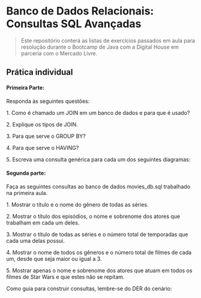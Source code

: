 # Banco de Dados Relacionais: Consultas SQL Avançadas
> Este repositório conterá as listas de exercícios passados em aula para resolução durante o Bootcamp de Java com a Digital House em parceria com o Mercado Livre.
## Prática individual

#### Primeira Parte:
<p>Responda às seguintes questões:</p>
<p>1. Como é chamado um JOIN em um banco de dados e para que é usado?</p>
<p>2. Explique os tipos de JOIN.</p>
<p>3. Para que serve o GROUP BY?</p>
<p>4. Para que serve o HAVING?</p>
<p>5. Escreva uma consulta genérica para cada um dos seguintes diagramas:</p>

#### Segunda parte:
<p>Faça as seguintes consultas ao banco de dados movies_db.sql trabalhado na primeira aula.</p>
<p>1. Mostrar o título e o nome do gênero de todas as séries.</p>
<p>2. Mostrar o título dos episódios, o nome e sobrenome dos atores que trabalham em cada um deles.</p>
<p>3. Mostrar o título de todas as séries e o número total de temporadas que cada uma delas possui.</p>
<p>4. Mostrar o nome de todos os gêneros e o número total de filmes de cada um, desde que seja maior ou igual a 3.</p>
<p>5. Mostrar apenas o nome e sobrenome dos atores que atuam em todos os filmes de Star Wars e que estes não se repitam.</p>
<p>Como guia para construir consultas, lembre-se do DER do cenário:</p>
